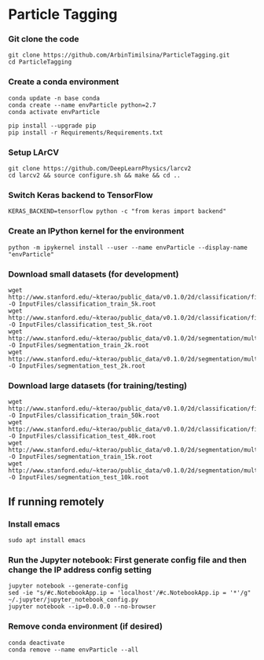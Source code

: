 # Particle Tagging

### Git clone the code
```
git clone https://github.com/ArbinTimilsina/ParticleTagging.git
cd ParticleTagging
```

### Create a conda environment
```
conda update -n base conda
conda create --name envParticle python=2.7
conda activate envParticle
```
```
pip install --upgrade pip
pip install -r Requirements/Requirements.txt
```

### Setup LArCV
```
git clone https://github.com/DeepLearnPhysics/larcv2
cd larcv2 && source configure.sh && make && cd ..
```

### Switch Keras backend to TensorFlow
```
KERAS_BACKEND=tensorflow python -c "from keras import backend"
```

### Create an IPython kernel for the environment
```
python -m ipykernel install --user --name envParticle --display-name "envParticle"
```

### Download small datasets (for development)
```
wget http://www.stanford.edu/~kterao/public_data/v0.1.0/2d/classification/five_particles/practice_train_5k.root -O InputFiles/classification_train_5k.root
wget http://www.stanford.edu/~kterao/public_data/v0.1.0/2d/classification/five_particles/practice_test_5k.root -O InputFiles/classification_test_5k.root
wget http://www.stanford.edu/~kterao/public_data/v0.1.0/2d/segmentation/multipvtx/practice_train_2k.root -O InputFiles/segmentation_train_2k.root
wget http://www.stanford.edu/~kterao/public_data/v0.1.0/2d/segmentation/multipvtx/practice_test_2k.root -O InputFiles/segmentation_test_2k.root
```

### Download large datasets (for training/testing)
```
wget http://www.stanford.edu/~kterao/public_data/v0.1.0/2d/classification/five_particles/train_50k.root -O InputFiles/classification_train_50k.root
wget http://www.stanford.edu/~kterao/public_data/v0.1.0/2d/classification/five_particles/test_40k.root -O InputFiles/classification_test_40k.root
wget http://www.stanford.edu/~kterao/public_data/v0.1.0/2d/segmentation/multipvtx/train_15k.root -O InputFiles/segmentation_train_15k.root
wget http://www.stanford.edu/~kterao/public_data/v0.1.0/2d/segmentation/multipvtx/test_10k.root -O InputFiles/segmentation_test_10k.root
```

## If running remotely
### Install emacs
```
sudo apt install emacs
```

###  Run the Jupyter notebook: First generate config file and then change the IP address config setting
```
jupyter notebook --generate-config
sed -ie "s/#c.NotebookApp.ip = 'localhost'/#c.NotebookApp.ip = '*'/g" ~/.jupyter/jupyter_notebook_config.py
jupyter notebook --ip=0.0.0.0 --no-browser
```

### Remove conda environment (if desired)
```
conda deactivate
conda remove --name envParticle --all
```
